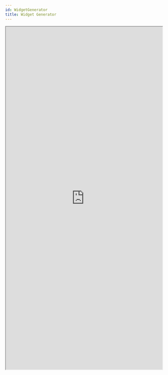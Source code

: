 ```yaml
---
id: WidgetGenerator
title: Widget Generator
---
```


<iframe
  name="Generator"
  src="https://widget.knstats.com/widget/config/?widget_url=https://widget.knstats.com/v0.1"
  width="100%"
  height="1100">
</iframe>

<script>  
  document.addEventListener('DOMContentLoaded', function() {
    document.querySelector('.onPageNav').style.display = "none";
  });
</script>
